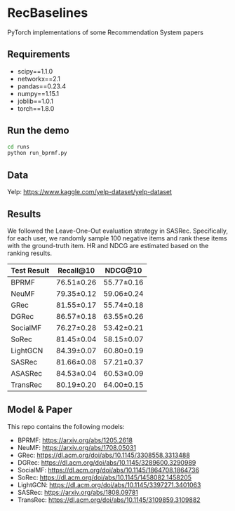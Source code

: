 # RecBaselines
PyTorch implementations of some Recommendation System papers

## Requirements
* scipy==1.1.0
* networkx==2.1
* pandas==0.23.4
* numpy==1.15.1
* joblib==1.0.1
* torch==1.8.0

## Run the demo
```bash
cd runs
python run_bprmf.py
```
## Data
Yelp: https://www.kaggle.com/yelp-dataset/yelp-dataset

## Results

We followed the Leave-One-Out evaluation strategy in SASRec. Specifically, for each user, we randomly sample 100 negative items and rank these items with the ground-truth item. HR and NDCG are estimated based on the ranking results. 

| Test Result |  Recall@10 |  NDCG@10   |
| ----------- | ---------- | ---------- |
| BPRMF       | 76.51±0.26 | 55.77±0.16 |
| NeuMF       | 79.35±0.12 | 59.06±0.24 | 
| GRec        | 81.55±0.17 | 55.74±0.18 | 
| DGRec       | 86.57±0.18 | 63.55±0.26 | 
| SocialMF    | 76.27±0.28 | 53.42±0.21 |  
| SoRec       | 81.45±0.04 | 58.15±0.07 | 
| LightGCN    | 84.39±0.07 | 60.80±0.19 | 
| SASRec      | 81.66±0.08 | 57.21±0.37 | 
| ASASRec     | 84.53±0.04 | 60.53±0.09 | 
| TransRec    | 80.19±0.20 | 64.00±0.15 | 


## Model & Paper
This repo contains the following models:
* BPRMF: https://arxiv.org/abs/1205.2618
* NeuMF: https://arxiv.org/abs/1708.05031
* GRec: https://dl.acm.org/doi/abs/10.1145/3308558.3313488
* DGRec: https://dl.acm.org/doi/abs/10.1145/3289600.3290989
* SocialMF: https://dl.acm.org/doi/abs/10.1145/1864708.1864736
* SoRec: https://dl.acm.org/doi/abs/10.1145/1458082.1458205
* LightGCN: https://dl.acm.org/doi/abs/10.1145/3397271.3401063
* SASRec: https://arxiv.org/abs/1808.09781
* TransRec: https://dl.acm.org/doi/abs/10.1145/3109859.3109882


